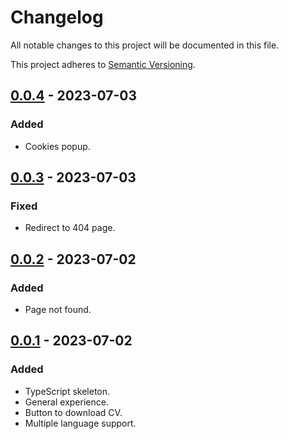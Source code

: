 # Changelog

All notable changes to this project will be documented in this file.

This project adheres to [Semantic Versioning](https://semver.org/spec/v2.0.0.html).

[0.0.4]: https://github.com/AivGitHub/koldakov/releases/tag/v0.0.4
[0.0.3]: https://github.com/AivGitHub/koldakov/releases/tag/v0.0.3
[0.0.2]: https://github.com/AivGitHub/koldakov/releases/tag/v0.0.2
[0.0.1]: https://github.com/AivGitHub/koldakov/releases/tag/v0.0.1

## [0.0.4] - 2023-07-03

### Added

- Cookies popup.

## [0.0.3] - 2023-07-03

### Fixed

- Redirect to 404 page.

## [0.0.2] - 2023-07-02

### Added

- Page not found.

## [0.0.1] - 2023-07-02

### Added

- TypeScript skeleton.
- General experience.
- Button to download CV.
- Multiple language support.
